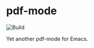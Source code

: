 # pdf-mode

![Build](https://github.com/condy0919/pdf-mode/workflows/Build/badge.svg?branch=master)

Yet another pdf-mode for Emacs.
